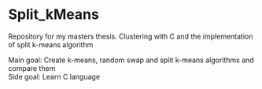 # Split_kMeans
Repository for my masters thesis. Clustering with C and the implementation of split k-means algorithm

Main goal: Create k-means, random swap and split k-means algorithms and compare them  
Side goal: Learn C language

